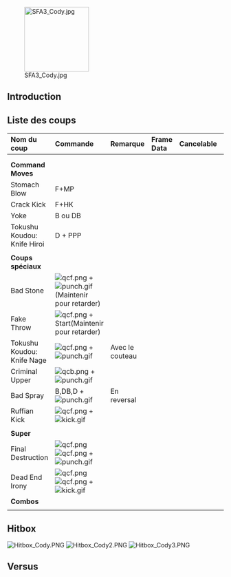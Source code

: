 <figure>
<img src="SFA3_Cody.jpg" title="SFA3_Cody.jpg" width="150"
alt="SFA3_Cody.jpg" />
<figcaption aria-hidden="true">SFA3_Cody.jpg</figcaption>
</figure>

## Introduction

## Liste des coups

| Nom du coup                 | Commande                                                                     | Remarque        | Frame Data | Cancelable | Dommages |
|:----------------------------|:-----------------------------------------------------------------------------|:----------------|:-----------|:-----------|:---------|
|                             |                                                                              |                 |            |            |          |
|                             |                                                                              |                 |            |            |          |
| **Command Moves**           |                                                                              |                 |            |            |          |
| Stomach Blow                | F+MP                                                                         |                 |            |            |          |
| Crack Kick                  | F+HK                                                                         |                 |            |            |          |
| Yoke                        | B ou DB                                                                      |                 |            |            |          |
| Tokushu Koudou: Knife Hiroi | D + PPP                                                                      |                 |            |            |          |
|                             |                                                                              |                 |            |            |          |
| **Coups spéciaux**          |                                                                              |                 |            |            |          |
| Bad Stone                   | ![](qcf.png "qcf.png") + ![](punch.gif "punch.gif")(Maintenir pour retarder) |                 |            |            |          |
| Fake Throw                  | ![](qcf.png "qcf.png") + Start(Maintenir pour retarder)                      |                 |            |            |          |
| Tokushu Koudou: Knife Nage  | ![](qcf.png "qcf.png") + ![](punch.gif "punch.gif")                          | Avec le couteau |            |            |          |
| Criminal Upper              | ![](qcb.png "qcb.png") + ![](punch.gif "punch.gif")                          |                 |            |            |          |
| Bad Spray                   | B,DB,D + ![](punch.gif "punch.gif")                                          | En reversal     |            |            |          |
| Ruffian Kick                | ![](qcf.png "qcf.png") +![](kick.gif "kick.gif")                             |                 |            |            |          |
|                             |                                                                              |                 |            |            |          |
| **Super**                   |                                                                              |                 |            |            |          |
| Final Destruction           | ![](qcf.png "qcf.png")![](qcf.png "qcf.png") + ![](punch.gif "punch.gif")    |                 |            |            |          |
| Dead End Irony              | ![](qcf.png "qcf.png")![](qcf.png "qcf.png") + ![](kick.gif "kick.gif")      |                 |            |            |          |
| **Combos**                  |                                                                              |                 |            |            |          |
|                             |                                                                              |                 |            |            |          |

## Hitbox

![](Hitbox_Cody.PNG "Hitbox_Cody.PNG")
![](Hitbox_Cody2.PNG "Hitbox_Cody2.PNG")
![](Hitbox_Cody3.PNG "Hitbox_Cody3.PNG")

## Versus
